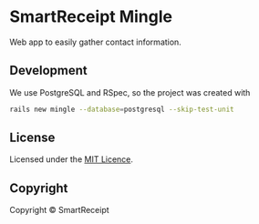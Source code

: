 SmartReceipt Mingle
===================

Web app to easily gather contact information.

Development
-----------

We use PostgreSQL and RSpec, so the project was created with

```sh
rails new mingle --database=postgresql --skip-test-unit
```

License
-------

Licensed under the [MIT Licence](http://www.opensource.org/licenses/MIT).

Copyright
---------

Copyright © SmartReceipt
